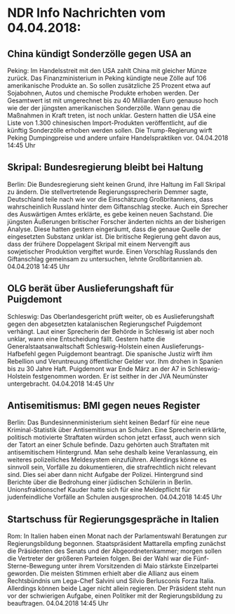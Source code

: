# NDR Info Nachrichten vom 04.04.2018:


## China kündigt Sonderzölle gegen USA an
Peking:	Im Handelsstreit mit den USA zahlt China mit gleicher Münze zurück. Das Finanzministerium in Peking kündigte neue Zölle auf 106 amerikanische Produkte an. So sollen zusätzliche 25 Prozent etwa auf Sojabohnen, Autos und chemische Produkte erhoben werden. Der Gesamtwert ist mit umgerechnet bis zu 40 Milliarden Euro genauso hoch wie der der jüngsten amerikanischen Sonderzölle. Wann genau die Maßnahmen in Kraft treten, ist noch unklar. Gestern hatten die USA eine Liste von 1.300 chinesischen Import-Produkten veröffentlicht, auf die künftig Sonderzölle erhoben werden sollen. Die Trump-Regierung wirft Peking Dumpingpreise und andere unfaire Handelspraktiken vor. 04.04.2018 14:45 Uhr 

## Skripal: Bundesregierung bleibt bei Haltung
Berlin: Die Bundesregierung sieht keinen Grund, ihre Haltung im Fall Skripal zu ändern. Die stellvertretende Regierungssprecherin Demmer sagte, Deutschland teile nach wie vor die Einschätzung Großbritanniens, dass wahrscheinlich Russland hinter dem Giftanschlag stecke. Auch ein Sprecher des Auswärtigen Amtes erklärte, es gebe keinen neuen Sachstand. Die jüngsten Äußerungen britischer Forscher änderten nichts an der bisherigen Analyse. Diese hatten gestern eingeräumt, dass die genaue Quelle der eingesetzten Substanz unklar ist. Die britische Regierung geht davon aus, dass der frühere Doppelagent Skripal mit einem Nervengift aus sowjetischer Produktion vergiftet wurde. Einen Vorschlag Russlands den Giftanschlag gemeinsam zu untersuchen, lehnte Großbritannien ab. 04.04.2018 14:45 Uhr 

## OLG berät über Auslieferungshaft für Puigdemont
Schleswig:	Das Oberlandesgericht prüft weiter, ob es Auslieferungshaft gegen den abgesetzten katalanischen Regierungschef Puigdemont verhängt. Laut einer Sprecherin der Behörde in Schleswig ist aber noch unklar, wann eine Entscheidung fällt. Gestern hatte die Generalstaatsanwaltschaft Schleswig-Holstein einen Auslieferungs-Hafbefehl gegen Puigdemont beantragt. Die spanische Justiz wirft ihm Rebellion und Veruntreuung öffentlicher Gelder vor. Ihm drohen in Spanien bis zu 30 Jahre Haft. Puigdemont war Ende März an der A7 in Schleswig-Holstein festgenommen worden. Er ist seither in der JVA Neumünster untergebracht. 04.04.2018 14:45 Uhr 

## Antisemitismus: BMI gegen neues Register
Berlin: Das Bundesinnenministerium sieht keinen Bedarf für eine neue Kriminal-Statistik über Antisemitismus an Schulen. Eine Sprecherin erklärte, politisch motivierte Straftaten würden schon jetzt erfasst, auch wenn sich der Tatort an einer Schule befinde. Dazu gehörten auch Straftaten mit antisemitischem Hintergrund. Man sehe deshalb keine Veranlassung, ein weiteres polizeiliches Meldesystem einzuführen. Allerdings könne es sinnvoll sein, Vorfälle zu dokumentieren, die strafrechtlich nicht relevant sind. Dies sei aber dann nicht Aufgabe der Polizei. Hintergrund sind Berichte über die Bedrohung einer jüdischen Schülerin in Berlin. Unionsfraktionschef Kauder hatte sich für eine Meldepflicht für judenfeindliche Vorfälle an Schulen ausgesprochen. 04.04.2018 14:45 Uhr 

## Startschuss für Regierungsgespräche in Italien
Rom: In Italien haben einen Monat nach der Parlamentswahl Beratungen zur Regierungsbildung begonnen. Staatspräsident Mattarella empfing zunächst die Präsidenten des Senats und der Abgeordnetenkammer; morgen sollen die Vertreter der größeren Parteien folgen. Bei der Wahl war die Fünf-Sterne-Bewegung unter ihrem Vorsitzenden di Maio stärkste Einzelpartei geworden. Die meisten Stimmen erhielt aber die Allianz aus einem Rechtsbündnis um Lega-Chef Salvini und Silvio Berlusconis Forza Italia. Allerdings können beide Lager nicht allein regieren. Der Präsident steht nun vor der schwierigen Aufgabe, einen Politiker mit der Regierungsbildung zu beauftragen. 04.04.2018 14:45 Uhr 

